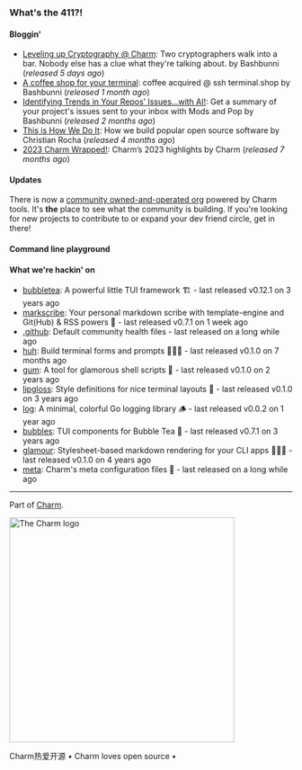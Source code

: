### What's the 411?!

#### Bloggin'
- [Leveling up Cryptography @ Charm](https://charm.sh//blog/geomys/): Two cryptographers walk into a bar. Nobody else has a clue what they're talking about. by Bashbunni (_released 5 days ago_)
- [A coffee shop for your terminal](https://charm.sh//blog/terminaldotshop/): coffee acquired @ ssh terminal.shop by Bashbunni (_released 1 month ago_)
- [Identifying Trends in Your Repos’ Issues…with AI!](https://charm.sh//blog/gh-mods-pop/): Get a summary of your project's issues sent to your inbox with Mods and Pop by Bashbunni (_released 2 months ago_)
- [This is How We Do It](https://charm.sh//blog/100k/): How we build popular open source software by Christian Rocha (_released 4 months ago_)
- [2023 Charm Wrapped!](https://charm.sh//blog/2023-roundup/): Charm’s 2023 highlights by Charm (_released 7 months ago_)

#### Updates

There is now a [community owned-and-operated
org](https://github.com/charm-community) powered by Charm tools. It's **the**
place to see what the community is building. If you're looking for new projects
to contribute to or expand your dev friend circle, get in there!

#### Command line playground

#### What we're hackin' on
- [bubbletea](https://github.com/charmbracelet/bubbletea): A powerful little TUI framework 🏗 - last released v0.12.1 on 3 years ago
- [markscribe](https://github.com/charmbracelet/markscribe): Your personal markdown scribe with template-engine and Git(Hub) & RSS powers 📜 - last released v0.7.1 on 1 week ago
- [.github](https://github.com/charmbracelet/.github): Default community health files  - last released  on a long while ago
- [huh](https://github.com/charmbracelet/huh): Build terminal forms and prompts 🤷🏻‍♀️ - last released v0.1.0 on 7 months ago
- [gum](https://github.com/charmbracelet/gum): A tool for glamorous shell scripts 🎀 - last released v0.1.0 on 2 years ago
- [lipgloss](https://github.com/charmbracelet/lipgloss): Style definitions for nice terminal layouts 👄 - last released v0.1.0 on 3 years ago
- [log](https://github.com/charmbracelet/log): A minimal, colorful Go logging library 🪵 - last released v0.0.2 on 1 year ago
- [bubbles](https://github.com/charmbracelet/bubbles): TUI components for Bubble Tea 🫧 - last released v0.7.1 on 3 years ago
- [glamour](https://github.com/charmbracelet/glamour): Stylesheet-based markdown rendering for your CLI apps 💇🏻‍♀️ - last released v0.1.0 on 4 years ago
- [meta](https://github.com/charmbracelet/meta): Charm's meta configuration files 🫥 - last released  on a long while ago

***

Part of [Charm](https://charm.sh).

<a href="https://charm.sh/"><img alt="The Charm logo" src="https://stuff.charm.sh/charm-badge.jpg" width="400"></a>

Charm热爱开源 • Charm loves open source •
